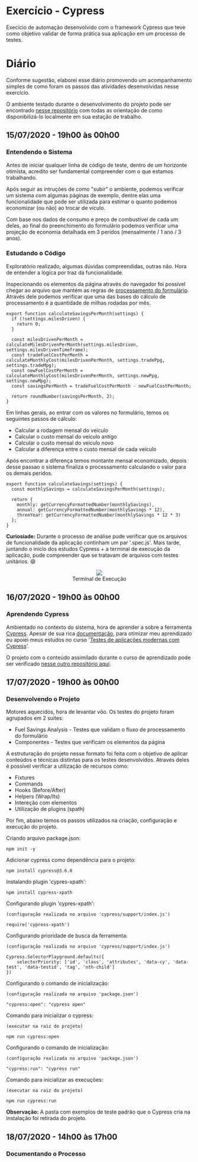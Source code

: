 # Exercício - Cypress
Execício de automação desenvolvido com o framework Cypress que teve como objetivo validar de forma prática sua aplicação em um processo de testes.

# Diário

Conforme sugestão, elaborei esse diário promovendo um acompanhamento simples de como foram os passos das atividades desenvolvidas nesse exercício.

O ambiente testado durante o desenvolvimento do projeto pode ser encontrado [nesse repositório](https://github.com/GitJMSeguradora/react-slingshot) com todas as orientação de como disponibilizá-lo localmente em sua estação de trabalho.

## 15/07/2020 - 19h00 às 00h00

### Entendendo o Sistema

Antes de iniciar qualquer linha de código de teste, dentro de um horizonte otimista, acredito ser fundamental compreender com o que estamos trabalhando.

Após seguir as intruções de como "subir" o ambiente, podemos verificar um sistema com algumas páginas de exemplo, dentre elas uma funcionalidade que pode ser utilizada para estimar o quanto podemos economizar (ou não) ao trocar de vículo.

Com base nos dados de consumo e preço de combustível de cada um deles, ao final do preenchimento do formulário podemos verificar uma projeção de economia detalhada em 3 perídos (mensalmente / 1 ano / 3 anos).

### Estudando o Código

Exploratório realizado, algumas dúvidas compreendidas, outras não. Hora de entender a lógica por traz da funcionalidade.

Inspecionando os elementos da página através do navegador foi possível chegar ao arquivo que mantém as regras de [processamento do formulário](https://github.com/GitJMSeguradora/react-slingshot/blob/master/src/utils/fuelSavings.js). Através dele podemos verificar que uma das bases do cálculo de processamento é a quantidade de milhas rodadas por mês.

```
export function calculateSavingsPerMonth(settings) {
  if (!settings.milesDriven) {
    return 0;
  }

  const milesDrivenPerMonth = calculateMilesDrivenPerMonth(settings.milesDriven, settings.milesDrivenTimeframe);
  const tradeFuelCostPerMonth = calculateMonthlyCost(milesDrivenPerMonth, settings.tradePpg, settings.tradeMpg);
  const newFuelCostPerMonth = calculateMonthlyCost(milesDrivenPerMonth, settings.newPpg, settings.newMpg);
  const savingsPerMonth = tradeFuelCostPerMonth - newFuelCostPerMonth;

  return roundNumber(savingsPerMonth, 2);
}
```

Em linhas gerais, ao entrar com os valores no formulário, temos os seguintes passos de cálculo:

* Calcular a rodagem mensal do veículo
* Calcular o custo mensal do veículo antigo
* Calcular o custo mensal do veículo novo
* Calcular a diferença entre o custo mensal de cada veículo 

Após encontrar a diferença temos montante mensal economizado, depois desse passao o sistema finaliza o processamento calculando o valor para os demais perídos.

```
export function calculateSavings(settings) {
  const monthlySavings = calculateSavingsPerMonth(settings);

  return {
    monthly: getCurrencyFormattedNumber(monthlySavings),
    annual: getCurrencyFormattedNumber(monthlySavings * 12),
    threeYear: getCurrencyFormattedNumber(monthlySavings * 12 * 3)
  };
}
```

**Curiosiade:** Durante o processo de análise pude verificar que os arquivos de funcionalidade da aplicação continham um par '.spec.js'. Mais tarde, juntando o inicio dos estudos Cypress + a terminal de execução da aplicação, pude compreender que se tratavam de arquivos com testes unitários. :smile:

<p align="center">
  <img src="https://i.imgur.com/e0JsjZQ.png" />
  </br>Terminal de Execução
</p>

## 16/07/2020 - 19h00 às 00h00

### Aprendendo Cypress

Ambientado no contexto do sistema, hora de aprender a sobre a ferramenta [Cypress](https://www.cypress.io/). Apesar de sua rica [documentação](https://docs.cypress.io/), para otimizar meu aprendizado eu apoiei meus estudos no curso '[Testes de aplicações modernas com Cypress](https://www.udemy.com/course/testes-cypress/)'.

O projeto com o conteúdo assimilado durante o curso de aprendizado pode ser verificado [nesse outro repositório aqui](https://github.com/notfounnd/cypress-estudo).

## 17/07/2020 - 19h00 às 00h00

### Desenvolvendo o Projeto

Motores aquecidos, hora de levantar vôo. Os testes do projeto foram agrupados em 2 suites:

* Fuel Savings Analysis - Testes que validam o fluxo de processamento do formulário
* Componentes - Testes que verificam os elementos da página

A estruturação do projeto nesse formato foi feita com o objetivo de aplicar conteúdos e técnicas distintas para os testes desenvolvidos. Através deles é possível verificar a utilização de recursos como:

* Fixtures
* Commands
* Hooks (Before/After)
* Helpers (Wrap/Its)
* Intereção com elementos
* Utilização de plugins (spath)

Por fim, abaixo temos os passos utilizados na criação, configuração e execução do projeto.

Criando arquivo package.json:
```
npm init -y
```

Adicionar cypress como dependência para o projeto:
```
npm install cypress@3.6.0
```

Instalando plugin 'cypres-xpath':
```
npm install cypress-xpath
```

Configurando plugin 'cypres-xpath':
```
(configuração realizada no arquivo 'cypress/support/index.js')

require('cypress-xpath')
```

Configurando prioridade de busca da ferramenta:
```
(configuração realizada no arquivo 'cypress/support/index.js')

Cypress.SelectorPlayground.defaults({
    selectorPriority: ['id', 'class', 'attributes', 'data-cy', 'data-test', 'data-testid', 'tag', 'nth-child']
})
```

Configurando o comando de inicialização:
```
(configuração realizada no arquivo 'package.json')

"cypress:open": "cypress open"
```

Comando para inicializar o cypress:
```
(executar na raiz do projeto)

npm run cypress:open
```

Configurando o comando de inicialização:
```
(configuração realizada no arquivo 'package.json')

"cypress:run": "cypress run"
```

Comando para inicializar as execuções:
```
(executar na raiz do projeto)

npm run cypress:run
```

**Observação:** A pasta com exemplos de teste padrão que o Cypress cria na instalação foi retirada do projeto.

## 18/07/2020 - 14h00 às 17h00

### Documentando o Processo
